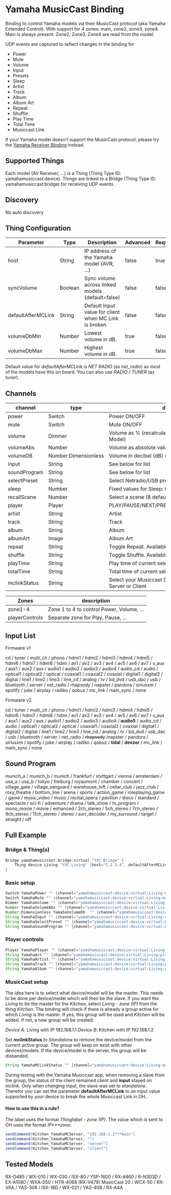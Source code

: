 # Yamaha MusicCast Binding

Binding to control Yamaha models via their MusicCast protocol (aka Yamaha Extended Control).
With support for 4 zones: main, zone2, zone3, zone4. Main is always present. Zone2, Zone3, Zone4 are read from the model.

UDP events are captured to reflect changes in the binding for

- Power
- Mute
- Volume
- Input
- Presets
- Sleep
- Artist
- Track
- Album
- Album Art
- Repeat
- Shuffle
- Play Time
- Total Time
- Musiccast Link

If your Yamaha model doesn't support the MusicCast protocol, please try the [Yamaha Receiver Binding](https://www.openhab.org/addons/bindings/yamahareceiver/#yamaha-receiver-binding) instead.

## Supported Things

Each model (AV Receiver, ...) is a Thing (Thing Type ID: yamahamusiccast:device). Things are linked to a Bridge (Thing Type ID: yamahamusiccast:bridge) for receiving UDP events.

## Discovery

No auto discovery

## Thing Configuration

| Parameter          | Type    | Description                                             | Advanced | Required      |
|--------------------|---------|---------------------------------------------------------|----------|---------------|
| host               | String  | IP address of the Yamaha model (AVR, ...)               | false    | true          |
| syncVolume         | Boolean | Sync volume across linked models (default=false)        | false    | false         |
| defaultAfterMCLink | String  | Default Input value for client when MC Link is broken   | false    | false         |
| volumeDbMin        | Number  | Lowest volume in dB.                                    | true     | false         |
| volumeDbMax        | Number  | Highest volume in dB.                                   | true     | false         |

Default value for _defaultAfterMCLink_ is _NET RADIO_ (as _net_radio_) as most of the models have this on board.
You can also use _RADIO / TUNER_ (as _tuner_).

## Channels

| channel        | type                 | description                                                         |
|----------------|----------------------|---------------------------------------------------------------------|
| power          | Switch               | Power ON/OFF                                                        |
| mute           | Switch               | Mute ON/OFF                                                         |
| volume         | Dimmer               | Volume as % (recalculated based on Max Volume Model)                |
| volumeAbs      | Number               | Volume as absolute value                                            |
| volumeDB       | Number:Dimensionless | Volume in decibel (dB) (availability depends on device)             |
| input          | String               | See below for list                                                  |
| soundProgram   | String               | See below for list                                                  |
| selectPreset   | String               | Select Netradio/USB preset (fetched from Model)                     |
| sleep          | Number               | Fixed values for Sleep: 0/30/60/90/120 in minutes                   |
| recallScene    | Number               | Select a scene (8 defaults scenes are foreseen)                     |
| player         | Player               | PLAY/PAUSE/NEXT/PREVIOUS/REWIND/FASTFORWARD                         |
| artist         | String               | Artist                                                              |
| track          | String               | Track                                                               |
| album          | String               | Album                                                               |
| albumArt       | Image                | Album Art                                                           |
| repeat         | String               | Toggle Repeat. Available values: Off, One, All                      |
| shuffle        | String               | Toggle Shuffle. Available values: Off, On, Songs, Album             |
| playTime       | String               | Play time of current selection: radio, song, track, ...             |
| totalTime      | String               | Total time of current selection: radio, song, track, ...            |
| mclinkStatus   | String               | Select your Musiccast Server or set to Standalone, Server or Client |

| Zones                | description                                          |
|----------------------|------------------------------------------------------|
| zone1-4              | Zone 1 to 4 to control Power, Volume, ...            |
| playerControls       | Separate zone for Play, Pause, ...                   |

## Input List

Firmware v1

cd / tuner / multi_ch / phono / hdmi1 / hdmi2 / hdmi3 / hdmi4 / hdmi5 / hdmi6 / hdmi7 /
hdmi8 / hdmi / av1 / av2 / av3 / av4 / av5 / av6 / av7 / v_aux / aux1 / aux2 / aux / audio1 /
audio2 / audio3 / audio4 / audio_cd / audio / optical1 / optical2 / optical / coaxial1 / coaxial2 /
coaxial / digital1 / digital2 / digital / line1 / line2 / line3 / line_cd / analog / tv / bd_dvd /
usb_dac / usb / bluetooth / server / net_radio / rhapsody / napster / pandora / siriusxm /
spotify / juke / airplay / radiko / qobuz / mc_link / main_sync / none

Firmware v2

cd / tuner / multi_ch / phono / hdmi1 / hdmi2 / hdmi3 / hdmi4 / hdmi5 / hdmi6 / hdmi7 /
hdmi8 / hdmi / av1 / av2 / av3 / av4 / av5 / av6 / av7 / v_aux / aux1 / aux2 / aux / audio1 /
audio2 / audio3 / audio4 / **audio5** / audio_cd / audio / optical1 / optical2 / optical / coaxial1 / coaxial2 /
coaxial / digital1 / digital2 / digital / line1 / line2 / line3 / line_cd / analog / tv / bd_dvd /
usb_dac / usb / bluetooth / server / net_radio / ~~rhapsody~~ /napster / pandora / siriusxm /
spotify / juke / airplay / radiko / qobuz / **tidal** / **deezer** / mc_link / main_sync / none

## Sound Program

munich_a / munich_b / munich / frankfurt / stuttgart / vienna / amsterdam / usa_a / usa_b /
tokyo / freiburg / royaumont / chamber / concert / village_gate / village_vanguard /
warehouse_loft / cellar_club / jazz_club / roxy_theatre / bottom_line / arena / sports /
action_game / roleplaying_game / game / music_video / music / recital_opera / pavilion /
disco / standard / spectacle / sci-fi / adventure / drama / talk_show / tv_program /
mono_movie / movie / enhanced / 2ch_stereo / 5ch_stereo / 7ch_stereo / 9ch_stereo /
11ch_stereo / stereo / surr_decoder / my_surround / target / straight / off

## Full Example

### Bridge & Thing(s)

```java
Bridge yamahamusiccast:bridge:virtual "YXC Bridge" {
    Thing device Living "YXC Living" [host="1.2.3.4", defaultAfterMCLink="none", syncVolume=false, volumeDbMin=-80, volumeDbMax=-10]
}
```

### Basic setup

```java
Switch YamahaPower "" {channel="yamahamusiccast:device:virtual:Living:main#power"}
Switch YamahaMute "" {channel="yamahamusiccast:device:virtual:Living:main#mute"}
Dimmer YamahaVolume "" {channel="yamahamusiccast:device:virtual:Living:main#volume"}
Number YamahaVolumeAbs "" {channel="yamahamusiccast:device:virtual:Living:main#volumeAbs"}
Number:Dimensionless YamahaVolumeDb  "" {channel="yamahamusiccast:device:virtual:Living:main#volumeDB"}
String YamahaInput "" {channel="yamahamusiccast:device:virtual:Living:main#input"}
String YamahaSelectPreset "" {channel="yamahamusiccast:device:virtual:Living:main#selectPreset"}
String YamahaSoundProgram "" {channel="yamahamusiccast:device:virtual:Living:main#soundProgram"}
```

### Player controls

```java
Player YamahaPlayer "" {channel="yamahamusiccast:device:virtual:Living:playerControls#player"}
String YamahaArt "" {channel="yamahamusiccast:device:virtual:Living:playerControls#albumArt"}
String YamahaArtist "" {channel="yamahamusiccast:device:virtual:Living:playerControls#artist"}
String YamahaTrack "" {channel="yamahamusiccast:device:virtual:Living:playerControls#track"}
String YamahaAlbum "" {channel="yamahamusiccast:device:virtual:Living:playerControls#album"}
```

### MusicCast setup

The idea here is to select what device/model will be the master. This needs to be done per device/model which will then be the slave.
If you want the _Living_ to be the master for the _Kitchen_, select _Living - zone (IP)_ from the thing _Kitchen_.
The binding will check if there is already a group active for which _Living_ is the master. If yes, this group will be used and _Kitchen_ will be added.
If not, a new group will be created.

_Device A_: Living with IP 192.168.1.1
_Device B_: Kitchen with IP 192.168.1.2

Set **mclinkStatus** to _Standalone_ to remove the device/model from the current active group. The group will keep on exist with other devices/models.
If the device/model is the server, the group will be disbanded.

```java
String YamahaMCLinkStatus "" {channel="yamahamusiccast:device:Living:main#mclinkStatus"}
```

During testing with the Yamaha Musiccast app, when removing a slave from the group, the status of the client remained _client_ and **input** stayed on _mclink_. Only when changing input, the slave was set to _standalone_. Therefor you can set the parameter **defaultAfterMCLink** to an input value supported by your device to break the whole Musiccast Link in OH.

#### How to use this in a rule?

The label uses the format _Thinglabel - zone (IP)_.
The value which is sent to OH uses the format _IP***zone_.

```java
sendCommand(Kitchen_YamahaMCServer, "192.168.1.1***main")
sendCommand(Kitchen_YamahaMCServer, "")
sendCommand(Kitchen_YamahaMCServer, "server")
sendCommand(Kitchen_YamahaMCServer, "client")
```

## Tested Models

RX-D485 / WX-010 / WX-030 / ISX-80 / YSP-1600 / RX-A860 / R-N303D / EX-A1080 / WXA-050 / HTR-4068 (RX-V479)
MusicCast 20 / WCX-50 / RX-V6A / YAS-306 / ISX-18D / WX-021 / YAS-408 / RX-A4A

